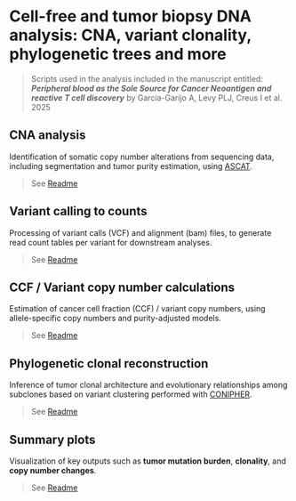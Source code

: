 # Cell-free and tumor biopsy DNA analysis: CNA, variant clonality, phylogenetic trees and more

>Scripts used in the analysis included in the manuscript entitled: <br>
***Peripheral blood as the Sole Source for Cancer Neoantigen and reactive T cell discovery***
by Garcia-Garijo A, Levy PLJ, Creus I et al. 2025

## CNA analysis
Identification of somatic copy number alterations from sequencing data, including segmentation and tumor purity estimation, using [ASCAT](https://github.com/VanLoo-lab/ascat).

> See [Readme](cna/README.md)

## Variant calling to counts 
Processing of variant calls (VCF) and alignment (bam) files, to generate read count tables per variant for downstream analyses.

> See [Readme](variant-counts/README.md)

## CCF / Variant copy number calculations
Estimation of cancer cell fraction (CCF) / variant copy numbers, using allele-specific copy numbers and purity-adjusted models.

> See [Readme](ccf/README.md)

## Phylogenetic clonal reconstruction
Inference of tumor clonal architecture and evolutionary relationships among subclones based on variant clustering performed with [CONIPHER](https://github.com/McGranahanLab/CONIPHER).

> See [Readme](phylo/README.md)

## Summary plots
Visualization of key outputs such as **tumor mutation burden**, **clonality**, and **copy number changes**.

> See [Readme](plots/README.md)